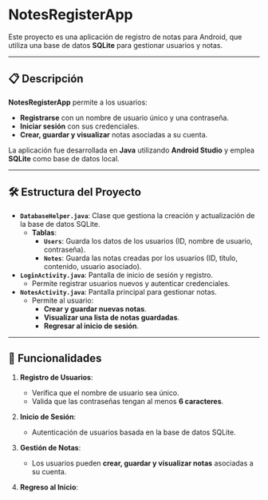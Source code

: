 # **NotesRegisterApp**

Este proyecto es una aplicación de registro de notas para Android, que utiliza una base de datos **SQLite** para gestionar usuarios y notas.

---

## 📋 **Descripción**

**NotesRegisterApp** permite a los usuarios:

- **Registrarse** con un nombre de usuario único y una contraseña.
- **Iniciar sesión** con sus credenciales.
- **Crear, guardar y visualizar** notas asociadas a su cuenta.

La aplicación fue desarrollada en **Java** utilizando **Android Studio** y emplea **SQLite** como base de datos local.

---

## 🛠️ **Estructura del Proyecto**

- **`DatabaseHelper.java`**: Clase que gestiona la creación y actualización de la base de datos SQLite.
  - **Tablas**:
    - **`Users`**: Guarda los datos de los usuarios (ID, nombre de usuario, contraseña).
    - **`Notes`**: Guarda las notas creadas por los usuarios (ID, título, contenido, usuario asociado).
- **`LoginActivity.java`**: Pantalla de inicio de sesión y registro.
  - Permite registrar usuarios nuevos y autenticar credenciales.
- **`NotesActivity.java`**: Pantalla principal para gestionar notas.
  - Permite al usuario:
    - **Crear y guardar nuevas notas**.
    - **Visualizar una lista de notas guardadas**.
    - **Regresar al inicio de sesión**.

---

## 🚀 **Funcionalidades**

1. **Registro de Usuarios**:
   - Verifica que el nombre de usuario sea único.
   - Valida que las contraseñas tengan al menos **6 caracteres**.

2. **Inicio de Sesión**:
   - Autenticación de usuarios basada en la base de datos SQLite.

3. **Gestión de Notas**:
   - Los usuarios pueden **crear, guardar y visualizar notas** asociadas a su cuenta.

4. **Regreso al Inicio**:



